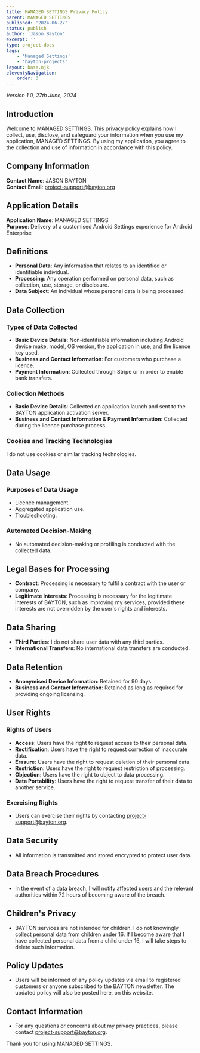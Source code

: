```yaml
---
title: MANAGED SETTINGS Privacy Policy
parent: MANAGED SETTINGS
published: '2024-06-27'
status: publish
author: 'Jason Bayton'
excerpt: ''
type: project-docs
tags: 
    - 'Managed Settings'
    - 'bayton-projects'
layout: base.njk
eleventyNavigation: 
    order: 3
---
```

_Version 1.0, 27th June, 2024_

## Introduction
Welcome to MANAGED SETTINGS. This privacy policy explains how I collect, use, disclose, and safeguard your information when you use my application, MANAGED SETTINGS. By using my application, you agree to the collection and use of information in accordance with this policy.

## Company Information
**Contact Name**: JASON BAYTON  
**Contact Email**: [project-support@bayton.org](mailto:project-support@bayton.org)

## Application Details
**Application Name**: MANAGED SETTINGS  
**Purpose**: Delivery of a customised Android Settings experience for Android Enterprise

## Definitions
- **Personal Data**: Any information that relates to an identified or identifiable individual.
- **Processing**: Any operation performed on personal data, such as collection, use, storage, or disclosure.
- **Data Subject**: An individual whose personal data is being processed.

## Data Collection
### Types of Data Collected
- **Basic Device Details**: Non-identifiable information including Android device make, model, OS version, the application in use, and the licence key used.
- **Business and Contact Information**: For customers who purchase a licence.
- **Payment Information**: Collected through Stripe or in order to enable bank transfers.

### Collection Methods
- **Basic Device Details**: Collected on application launch and sent to the BAYTON application activation server.
- **Business and Contact Information & Payment Information**: Collected during the licence purchase process.

### Cookies and Tracking Technologies
I do not use cookies or similar tracking technologies.

## Data Usage
### Purposes of Data Usage
- Licence management.
- Aggregated application use.
- Troubleshooting.

### Automated Decision-Making
- No automated decision-making or profiling is conducted with the collected data.

## Legal Bases for Processing
- **Contract**: Processing is necessary to fulfil a contract with the user or company.
- **Legitimate Interests**: Processing is necessary for the legitimate interests of BAYTON, such as improving my services, provided these interests are not overridden by the user's rights and interests.

## Data Sharing
- **Third Parties**: I do not share user data with any third parties.
- **International Transfers**: No international data transfers are conducted.

## Data Retention
- **Anonymised Device Information**: Retained for 90 days.
- **Business and Contact Information**: Retained as long as required for providing ongoing licensing.

## User Rights
### Rights of Users
- **Access**: Users have the right to request access to their personal data.
- **Rectification**: Users have the right to request correction of inaccurate data.
- **Erasure**: Users have the right to request deletion of their personal data.
- **Restriction**: Users have the right to request restriction of processing.
- **Objection**: Users have the right to object to data processing.
- **Data Portability**: Users have the right to request transfer of their data to another service.

### Exercising Rights
- Users can exercise their rights by contacting [project-support@bayton.org](mailto:project-support@bayton.org).

## Data Security
- All information is transmitted and stored encrypted to protect user data.

## Data Breach Procedures
- In the event of a data breach, I will notify affected users and the relevant authorities within 72 hours of becoming aware of the breach.

## Children's Privacy
- BAYTON services are not intended for children. I do not knowingly collect personal data from children under 16. If I become aware that I have collected personal data from a child under 16, I will take steps to delete such information.

## Policy Updates
- Users will be informed of any policy updates via email to registered customers or anyone subscribed to the BAYTON newsletter. The updated policy will also be posted here, on this website.

## Contact Information
- For any questions or concerns about my privacy practices, please contact [project-support@bayton.org](mailto:project-support@bayton.org).

Thank you for using MANAGED SETTINGS.